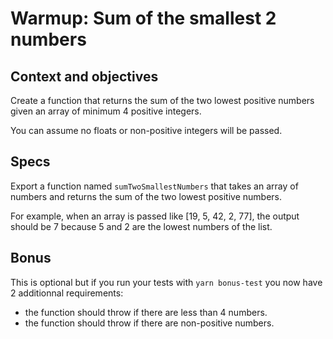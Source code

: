 # Warmup: Sum of the smallest 2 numbers

## Context and objectives

Create a function that returns the sum of the two lowest positive numbers given an array of minimum 4 positive integers.

You can assume no floats or non-positive integers will be passed.

## Specs

Export a function named `sumTwoSmallestNumbers` that takes an array of numbers and returns the sum of the two lowest positive numbers.

For example, when an array is passed like [19, 5, 42, 2, 77], the output should be 7 because 5 and 2 are the lowest numbers of the list.

## Bonus

This is optional but if you run your tests with `yarn bonus-test` you now have 2 additionnal requirements:

- the function should throw if there are less than 4 numbers.
- the function should throw if there are non-positive numbers.
